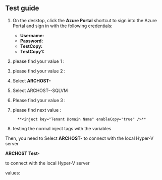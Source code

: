 ## Test guide 

1. On the desktop, click the **Azure Portal** shortcut to sign into the Azure Portal and sign in with the following credentials:

	* **Username:** <inject key="AzureAdUserEmail" />
	* **Password:** <inject key="AzureAdUserPassword" />
	* **TestCopy:** <inject key="AzureAdUserPassword" />
	* **TestCopy1:** <inject key="AzureAdUserPassword" />

1. please find your value 1 : **<inject key="AzureCIStorageAccountType" style="color:#00ff00;font-weight:bold" enableCopy="true" />**

1. please find your value 2 : **<inject key="Odl Id" />**
2. Select **ARCHOST-<inject key="DeploymentID" />**
3. Select ARCHOST-<inject key="DeploymentID" enableCopy="false" />-SQLVM

1. Please find your value 3 : **<inject key="Display Name" style="color:green" />**

1. please find next value :

         **<inject key="Tenant Domain Name" enableCopy="true" />**


1. testing the normal inject tags <inject key="LabVMDNSName"> with the variables <inject key="AzureAdUserEmail" />

Then, you need to Select **ARCHOST-<inject key="AzureAdUserEmail" />** to connect with the local Hyper-V server 

**ARCHOST Test-<inject key="AzureAdUserEmail" />** 

to connect with the local Hyper-V server 

values: 

**<inject key="AzureAdUserEmail" enableCopy="true" />**

<inject key="Tenant Domain Name" enableCopy="true" />
<inject key="AzureAdTestcopy" enableCopy="true" />

